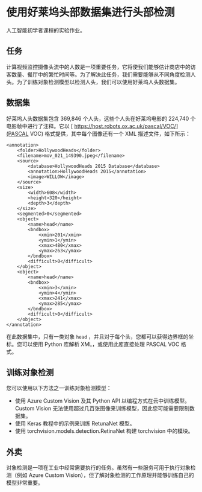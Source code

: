 # 使用好莱坞头部数据集进行头部检测



人工智能初学者课程的实验作业。

##  任务



计算视频监控摄像头流中的人数是一项重要任务，它将使我们能够估计商店中的访客数量、餐厅中的繁忙时间等。为了解决此任务，我们需要能够从不同角度检测人头。为了训练对象检测模型以检测人头，我们可以使用好莱坞人头数据集。

##  数据集



好莱坞人头数据集包含 369,846 个人头，这些个人头在好莱坞电影的 224,740 个电影帧中进行了注释。它以 [ https://host.robots.ox.ac.uk/pascal/VOC/](PASCAL VOC) 格式提供，其中每个图像还有一个 XML 描述文件，如下所示：

```
<annotation>
	<folder>HollywoodHeads</folder>
	<filename>mov_021_149390.jpeg</filename>
	<source>
		<database>HollywoodHeads 2015 Database</database>
		<annotation>HollywoodHeads 2015</annotation>
		<image>WILLOW</image>
	</source>
	<size>
		<width>608</width>
		<height>320</height>
		<depth>3</depth>
	</size>
	<segmented>0</segmented>
	<object>
		<name>head</name>
		<bndbox>
			<xmin>201</xmin>
			<ymin>1</ymin>
			<xmax>480</xmax>
			<ymax>263</ymax>
		</bndbox>
		<difficult>0</difficult>
	</object>
	<object>
		<name>head</name>
		<bndbox>
			<xmin>3</xmin>
			<ymin>4</ymin>
			<xmax>241</xmax>
			<ymax>285</ymax>
		</bndbox>
		<difficult>0</difficult>
	</object>
</annotation>
```



在此数据集中，只有一类对象 `head` ，并且对于每个头，您都可以获得边界框的坐标。您可以使用 Python 库解析 XML，或使用此库直接处理 PASCAL VOC 格式。

## 训练对象检测



您可以使用以下方法之一训练对象检测模型：

- 使用 Azure Custom Vision 及其 Python API 以编程方式在云中训练模型。Custom Vision 无法使用超过几百张图像来训练模型，因此您可能需要限制数据集。
- 使用 Keras 教程中的示例来训练 RetunaNet 模型。
- 使用 torchvision.models.detection.RetinaNet 构建 torchvision 中的模块。

##  外卖



对象检测是一项在工业中经常需要执行的任务。虽然有一些服务可用于执行对象检测（例如 Azure Custom Vision），但了解对象检测的工作原理并能够训练自己的模型非常重要。